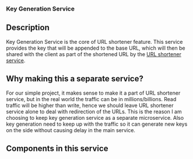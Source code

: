 ### Key Generation Service
## Description
Key Generation Service is the core of URL shortener feature. This service provides the key that will be appended to the base URL, which will then be shared with the client as part of the shortened URL by the [URL shortener service](https://github.com/Tarunpreetsingh16/url_shortener). 

## Why making this a separate service?
For our simple project, it makes sense to make it a part of URL shortener service, but in the real world the traffic can be in millions/billions. Read traffic will be higher than write, hence we should leave URL shortener service alone to deal with redirection of the URLs. This is the reason I am choosing to keep key generation service as a separate microservice. Also key generation need to keep up with the traffic so it can generate new keys on the side without causing delay in the main service.

## Components in this service
